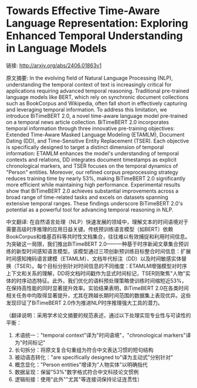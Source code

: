 # Towards Effective Time-Aware Language Representation: Exploring Enhanced Temporal Understanding in Language Models

链接: http://arxiv.org/abs/2406.01863v1

原文摘要:
In the evolving field of Natural Language Processing (NLP), understanding the
temporal context of text is increasingly critical for applications requiring
advanced temporal reasoning. Traditional pre-trained language models like BERT,
which rely on synchronic document collections such as BookCorpus and Wikipedia,
often fall short in effectively capturing and leveraging temporal information.
To address this limitation, we introduce BiTimeBERT 2.0, a novel time-aware
language model pre-trained on a temporal news article collection. BiTimeBERT
2.0 incorporates temporal information through three innovative pre-training
objectives: Extended Time-Aware Masked Language Modeling (ETAMLM), Document
Dating (DD), and Time-Sensitive Entity Replacement (TSER). Each objective is
specifically designed to target a distinct dimension of temporal information:
ETAMLM enhances the model's understanding of temporal contexts and relations,
DD integrates document timestamps as explicit chronological markers, and TSER
focuses on the temporal dynamics of "Person" entities. Moreover, our refined
corpus preprocessing strategy reduces training time by nearly 53\%, making
BiTimeBERT 2.0 significantly more efficient while maintaining high performance.
Experimental results show that BiTimeBERT 2.0 achieves substantial improvements
across a broad range of time-related tasks and excels on datasets spanning
extensive temporal ranges. These findings underscore BiTimeBERT 2.0's potential
as a powerful tool for advancing temporal reasoning in NLP.

中文翻译:
在自然语言处理（NLP）快速发展的领域中，理解文本的时间语境对于需要高级时序推理的应用日益关键。传统预训练语言模型（如BERT）依赖BookCorpus和维基百科等共时性文档集合，往往难以有效捕捉和利用时间信息。为突破这一局限，我们推出BiTimeBERT 2.0——一种基于时序新闻文章集合预训练的新型时间感知语言模型。该模型通过三项创新预训练目标整合时间信息：扩展时间感知掩码语言建模（ETAMLM）、文档年代标注（DD）以及时间敏感实体替换（TSER）。每个目标分别针对时间信息的不同维度：ETAMLM增强模型对时序上下文和关系的理解，DD将文档时间戳作为显式时间标记，TSER则聚焦"人物"实体的时序动态特征。此外，我们优化的语料预处理策略使训练时间缩短近53%，在保持高性能的同时显著提升效率。实验结果表明，BiTimeBERT 2.0在各类时间相关任务中均取得显著提升，尤其在跨越长期时间范围的数据集上表现优异。这些发现印证了BiTimeBERT 2.0作为推进NLP时序推理强大工具的潜力。

（翻译说明：采用学术论文摘要的规范表述，通过以下处理实现专业性与可读性的平衡：
1. 术语统一："temporal context"译为"时间语境"，"chronological markers"译为"时间标记"
2. 长句拆分：将原文复合句重组为符合中文表达习惯的短句结构
3. 被动语态转化："are specifically designed to"译为主动式"分别针对"
4. 概念显化："Person entities"增译为"人物实体"以明确指代
5. 数据呈现：保留"53%"数字格式符合中文科技论文惯例
6. 逻辑衔接：使用"此外""尤其"等连接词保持论证连贯性）
